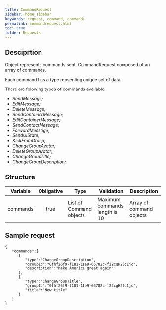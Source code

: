 ```yaml
---
title: CommandRequest
sidebar: home_sidebar
keywords: request, command, commands
permalink: commandrequest.html
toc: true
folder: Requests
---
```


## Desciprtion

<p> Object represents commands sent. CommandRequest composed of an array of commands.
</p>
<p> Each command has a type repsenting unique set of data.
</p>
<p> There are folowing types of commands available:
<ul>
<li> <i>SendMessage;</i>
</li>
<li> <i>EditMessage;</i>
</li>
<li> <i>DeleteMessage;</i>
</li>
<li> <i>SendContainerMessage;</i>
</li>
<li> <i>EditContainerMessage;</i>
</li>
<li> <i>SendContactMessage;</i>
</li>
<li> <i>ForwardMessage;</i>
</li>
<li> <i>SendUiState;</i>
</li>
<li> <i>KickFromGroup;</i>
</li>
<li> <i>ChangeGroupAvatar;</i>
</li>
<li> <i>DeleteGroupAvatar;</i>
</li>
<li> <i>ChangeGroupTitle;</i>
</li>
<li> <i>ChangeGroupDescription;</i>
</li>
</ul>
</p>

## Structure

| Variable  | Obligative  | Type| Validation| Description
|---|:---:|---|---|---|
| commands | true | List of Command objects | Maximum commands length is 10 |Array of command objects |

## Sample request

```
{  
   "commands":[  
      {  
         "type":"ChangeGroupDescription",
         "groupId":"0fhf26f9-f181-11e9-66782c-f22cgH20c1jc",
         "description":"Make America great again"
      },
      {  
         "type":"ChangeGroupTitle",
         "groupId":"0fhf26f9-f181-11e9-66782c-f22cgH20c1jc",
         "title":"New title"
      }
   ]
}
```






